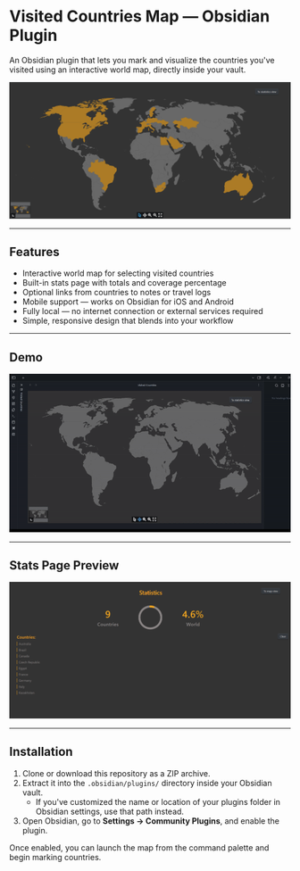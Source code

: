 # Visited Countries Map — Obsidian Plugin

An Obsidian plugin that lets you mark and visualize the countries you've visited using an interactive world map, directly inside your vault.

![Main plugin banner](img/main.png)

---

## Features

- Interactive world map for selecting visited countries
- Built-in stats page with totals and coverage percentage
- Optional links from countries to notes or travel logs
- Mobile support — works on Obsidian for iOS and Android
- Fully local — no internet connection or external services required
- Simple, responsive design that blends into your workflow

---

## Demo

![Usage demo GIF](img/demo.gif)

---

## Stats Page Preview

![Stats page screenshot](img/stats.png)

---

## Installation

1. Clone or download this repository as a ZIP archive.
2. Extract it into the `.obsidian/plugins/` directory inside your Obsidian vault.
	- If you've customized the name or location of your plugins folder in Obsidian settings, use that path instead.
3. Open Obsidian, go to **Settings → Community Plugins**, and enable the plugin.

Once enabled, you can launch the map from the command palette and begin marking countries.

